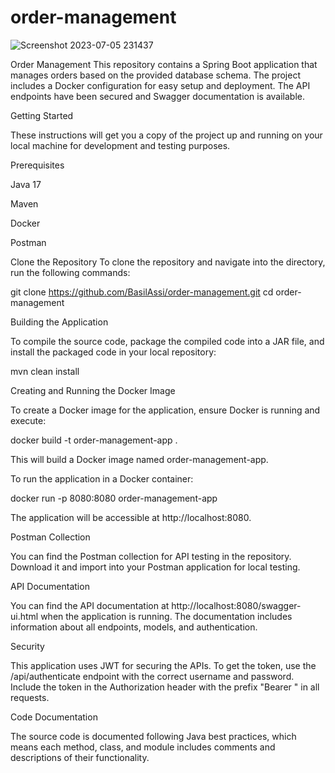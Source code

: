 # order-management
![Screenshot 2023-07-05 231437](https://github.com/BasilAssi/order-management/assets/104434508/980a6c2d-3263-4b49-bbe5-9f1e4696cd1b)

Order Management
This repository contains a Spring Boot application that manages orders based on the provided database schema. 
The project includes a Docker configuration for easy setup and deployment. The API endpoints have been secured and Swagger documentation is available.

Getting Started

These instructions will get you a copy of the project up and running on your local machine for development and testing purposes.

Prerequisites

Java 17

Maven

Docker

Postman

Clone the Repository
To clone the repository and navigate into the directory, run the following commands:

git clone https://github.com/BasilAssi/order-management.git
cd order-management

Building the Application

To compile the source code, package the compiled code into a JAR file, and install the packaged code in your local repository:

mvn clean install

Creating and Running the Docker Image

To create a Docker image for the application, ensure Docker is running and execute:

docker build -t order-management-app .

This will build a Docker image named order-management-app.

To run the application in a Docker container:

docker run -p 8080:8080 order-management-app

The application will be accessible at http://localhost:8080.

Postman Collection

You can find the Postman collection for API testing in the repository. Download it and import into your Postman application for local testing.

API Documentation

You can find the API documentation at http://localhost:8080/swagger-ui.html when the application is running. The documentation includes information about all endpoints, models, and authentication.

Security

This application uses JWT for securing the APIs. To get the token, use the /api/authenticate endpoint with the correct username and password.
Include the token in the Authorization header with the prefix "Bearer " in all requests.

Code Documentation

The source code is documented following Java best practices, which means each method, class, and module includes comments and descriptions of their functionality.



